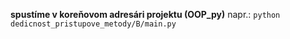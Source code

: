 **spustíme v koreňovom adresári projektu (OOP_py)** napr.: `python dedicnost_pristupove_metody/B/main.py`